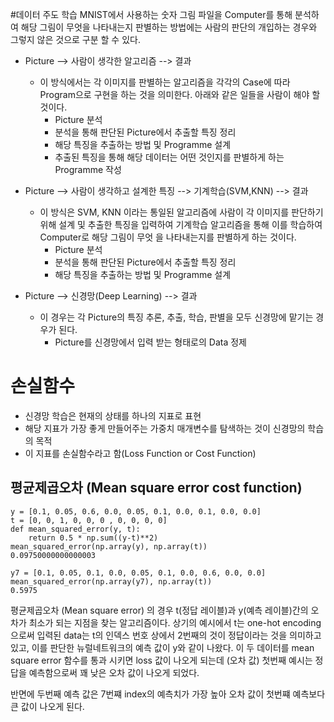 #데이터 주도 학습
MNIST에서 사용하는 숫자 그림 파일을 Computer를 통해 분석하여 해당 그림이 무엇을 나타내는지
판별하는 방법에는 사람의 판단의 개입하는 경우와 그렇지 않은 것으로 구분 할 수 있다.

- Picture --> 사람이 생각한 알고리즘 --> 결과
    - 이 방식에서는 각 이미지를 판별하는 알고리즘을 각각의 Case에 따라 Program으로 구현을
하는 것을 의미한다. 아래와 같은 일들을 사람이 해야 할 것이다.
        - Picture 분석
        - 분석을 통해 판단된 Picture에서 추출할 특징 정리
        - 해당 특징을 추출하는 방법 및 Programme 설계 
        - 추출된 특징을 통해 해당 데이터는 어떤 것인지를 판별하게 하는 Programme 작성
    
- Picture --> 사람이 생각하고 설계한 특징 --> 기계학습(SVM,KNN) --> 결과
    - 이 방식은 SVM, KNN 이라는 통일된 알고리즘에 사람이 각 이미지를 판단하기 위해 설계 및
추출한 특징을 입력하여 기계학습 알고리즘을 통해 이를 학습하여 Computer로 해당 그림이 무엇
을 나타내는지를 판별하게 하는 것이다. 
        - Picture 분석
        - 분석을 통해 판단된 Picture에서 추출할 특징 정리
        - 해당 특징을 추출하는 방법 및 Programme 설계 
- Picture --> 신경망(Deep Learning) --> 결과
    - 이 경우는 각 Picture의 특징 추론, 추출, 학습, 판별을 모두 신경망에 맡기는 경우가 된다.
        - Picture를 신경망에서 입력 받는 형태로의 Data 정제
# 손실함수
-   신경망 학습은 현재의 상태를 하나의 지표로 표현
-   해당 지표가 가장 좋게 만들어주는 가중치 매개변수를 탐색하는 것이 신경망의 학습의 목적
-   이 지표를 손실함수라고 함(Loss Function or Cost Function)
## 평균제곱오차 (Mean square error cost function)
~~~~~
y = [0.1, 0.05, 0.6, 0.0, 0.05, 0.1, 0.0, 0.1, 0.0, 0.0]
t = [0, 0, 1, 0, 0, 0 , 0, 0, 0, 0]
def mean_squared_error(y, t):
    return 0.5 * np.sum((y-t)**2)
mean_squared_error(np.array(y), np.array(t))
0.09750000000000003

y7 = [0.1, 0.05, 0.1, 0.0, 0.05, 0.1, 0.0, 0.6, 0.0, 0.0]
mean_squared_error(np.array(y7), np.array(t))
0.5975
~~~~~

평균제곱오차 (Mean square error) 의 경우 t(정답 레이블)과 y(예측 레이블)간의 오차가 최소가
되는 지점을 찾는 알고리즘이다. 상기의 예시에서 t는 one-hot encoding으로써 입력된 
data는 t의 인덱스 번호 상에서 2번째의 것이 정답이라는 것을 의미하고 있고, 이를 판단한
뉴럴네트워크의 예측 값이 y와 같이 나왔다. 이 두 데이터를 mean square error 함수를
통과 시키면 loss 값이 나오게 되는데 (오차 값) 첫번째 예시는 정답을 예측함으로써 꽤 낮은
오차 값이 나오게 되었다.

반면에 두번째 예측 값은 7번쨰 index의 예측치가 가장 높아 오차 값이 첫번쨰 예측보다 큰
값이 나오게 된다.

